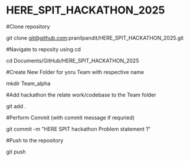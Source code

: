 # HERE_SPIT_HACKATHON_2025


#Clone repository

git clone git@github.com:pranilpandit/HERE_SPIT_HACKATHON_2025.git

#Navigate to reposity using cd

cd Documents/GitHub/HERE_SPIT_HACKATHON_2025

#Create New Folder for yoru Team with respective name

mkdir Team_alpha

#Add hackathon the relate work/codebase to the Team folder

git add .

#Perform Commit (with commit message if requried)

git commit -m "HERE SPIT hackathon Problem statement 1"

#Push to the repository

git push
